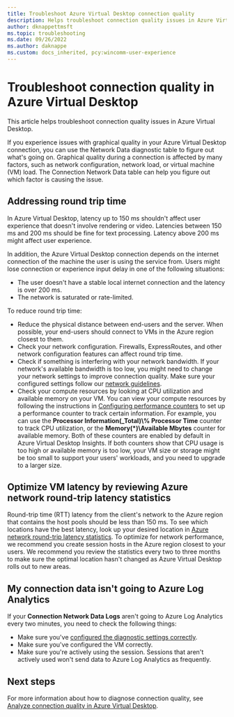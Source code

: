 ```yaml
---
title: Troubleshoot Azure Virtual Desktop connection quality
description: Helps troubleshoot connection quality issues in Azure Virtual Desktop.
author: dknappettmsft
ms.topic: troubleshooting
ms.date: 09/26/2022
ms.author: daknappe
ms.custom: docs_inherited, pcy:wincomm-user-experience
---
```

# Troubleshoot connection quality in Azure Virtual Desktop

This article helps troubleshoot connection quality issues in Azure Virtual Desktop.

If you experience issues with graphical quality in your Azure Virtual Desktop connection, you can use the Network Data diagnostic table to figure out what's going on. Graphical quality during a connection is affected by many factors, such as network configuration, network load, or virtual machine (VM) load. The Connection Network Data table can help you figure out which factor is causing the issue.

## Addressing round trip time

In Azure Virtual Desktop, latency up to 150 ms shouldn't affect user experience that doesn't involve rendering or video. Latencies between 150 ms and 200 ms should be fine for text processing. Latency above 200 ms might affect user experience.

In addition, the Azure Virtual Desktop connection depends on the internet connection of the machine the user is using the service from. Users might lose connection or experience input delay in one of the following situations:

- The user doesn't have a stable local internet connection and the latency is over 200 ms.
- The network is saturated or rate-limited.

To reduce round trip time:

- Reduce the physical distance between end-users and the server. When possible, your end-users should connect to VMs in the Azure region closest to them.
- Check your network configuration. Firewalls, ExpressRoutes, and other network configuration features can affect round trip time.
- Check if something is interfering with your network bandwidth. If your network's available bandwidth is too low, you might need to change your network settings to improve connection quality. Make sure your configured settings follow our [network guidelines](/windows-server/remote/remote-desktop-services/network-guidance).
- Check your compute resources by looking at CPU utilization and available memory on your VM. You can view your compute resources by following the instructions in [Configuring performance counters](/azure/azure-monitor/agents/data-sources-performance-counters#configure-performance-counters) to set up a performance counter to track certain information. For example, you can use the **Processor Information(_Total)\\% Processor Time** counter to track CPU utilization, or the **Memory(\*)\\Available Mbytes** counter for available memory. Both of these counters are enabled by default in Azure Virtual Desktop Insights. If both counters show that CPU usage is too high or available memory is too low, your VM size or storage might be too small to support your users' workloads, and you need to upgrade to a larger size.

## Optimize VM latency by reviewing Azure network round-trip latency statistics

Round-trip time (RTT) latency from the client's network to the Azure region that contains the host pools should be less than 150 ms. To see which locations have the best latency, look up your desired location in [Azure network round-trip latency statistics](/azure/virtual-desktop/../networking/azure-network-latency). To optimize for network performance, we recommend you create session hosts in the Azure region closest to your users. We recommend you review the statistics every two to three months to make sure the optimal location hasn't changed as Azure Virtual Desktop rolls out to new areas.

## My connection data isn't going to Azure Log Analytics

If your **Connection Network Data Logs** aren't going to Azure Log Analytics every two minutes, you need to check the following things:

- Make sure you've [configured the diagnostic settings correctly](/azure/virtual-desktop/diagnostics-log-analytics).
- Make sure you've configured the VM correctly.
- Make sure you're actively using the session. Sessions that aren't actively used won't send data to Azure Log Analytics as frequently.

## Next steps

For more information about how to diagnose connection quality, see [Analyze connection quality in Azure Virtual Desktop](/azure/virtual-desktop/connection-latency).
